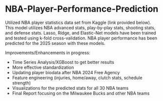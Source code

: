 # NBA-Player-Performance-Prediction
Utilized NBA player statistics data set from Kaggle (link provided below). This model utilizes NBA advanced stats, play-by-play stats, shooting stats, and defense stats. Lasso, Ridge, and Elastic-Net models have been trained and tested using k-fold cross-validation. NBA player performance has been predicted for the 2025 season with these models. 

Improvements/Enhancements in progress: 
- Time Series Analysis/XGBoost to get better results
- More effective standardization
- Updating player biodata after NBA 2024 Free Agency
- Feature engineering (injuries, home/away, clutch stats, schedule strength)
- Visualizations for the predicted stats for all 30 NBA teams
- Final Report focusing on the Milwaukee Bucks and other NBA teams
